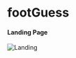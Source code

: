 # footGuess
#### Landing Page
![Landing](https://github.com/itbel/footGuess/blob/master/images/homepage.png?raw=true)

